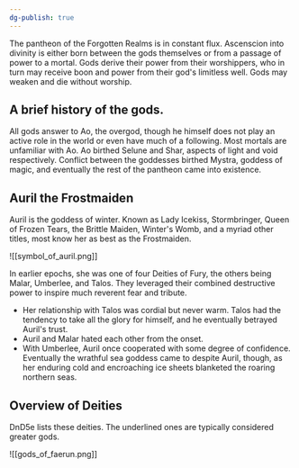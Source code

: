 ```yaml
---
dg-publish: true
---
```


The pantheon of the Forgotten Realms is in constant flux. Ascenscion into divinity is either born between the gods themselves or from a passage of power to a mortal. Gods derive their power from their worshippers, who in turn may receive boon and power from their god's limitless well. Gods may weaken and die without worship.

## A brief history of the gods.

All gods answer to Ao, the overgod, though he himself does not play an active role in the world or even have much of a following. Most mortals are unfamiliar with Ao. Ao birthed Selune and Shar, aspects of light and void respectively. Conflict between the goddesses birthed Mystra, goddess of magic, and eventually the rest of the pantheon came into existence.

## Auril the Frostmaiden

Auril is the goddess of winter. Known as Lady Icekiss, Stormbringer, Queen of Frozen Tears, the Brittle Maiden, Winter's Womb, and a myriad other titles, most know her as best as the Frostmaiden.

![[symbol_of_auril.png]]

In earlier epochs, she was one of four Deities of Fury, the others being Malar, Umberlee, and Talos. They leveraged their combined destructive power to inspire much reverent fear and tribute. 

- Her relationship with Talos was cordial but never warm. Talos had the tendency to take all the glory for himself, and he eventually betrayed Auril's trust. 
- Auril and Malar hated each other from the onset. 
- With Umberlee, Auril once cooperated with some degree of confidence. Eventually the wrathful sea goddess came to despite Auril, though, as her enduring cold and encroaching ice sheets blanketed the roaring northern seas.



## Overview of Deities

DnD5e lists these deities. The underlined ones are typically considered greater gods.

![[gods_of_faerun.png]]